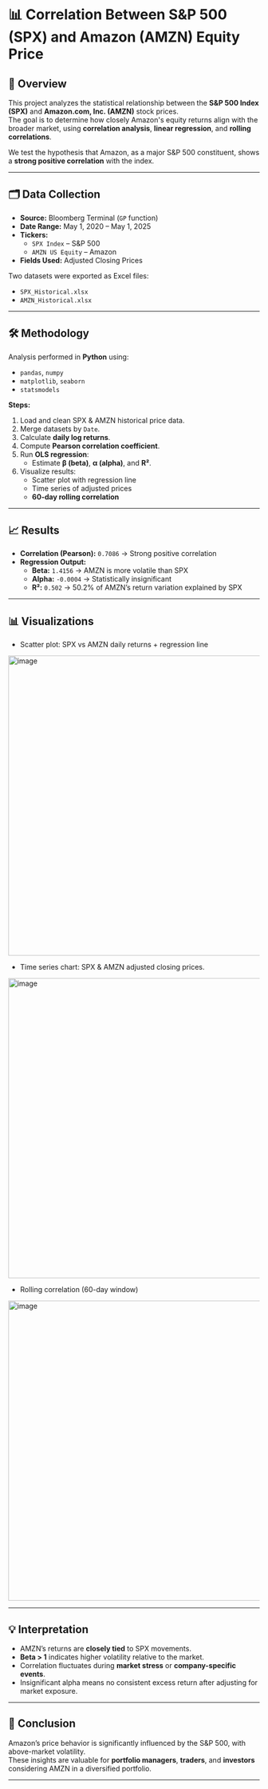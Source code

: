 # 📊 Correlation Between S&P 500 (SPX) and Amazon (AMZN) Equity Price

## 📌 Overview
This project analyzes the statistical relationship between the **S&P 500 Index (SPX)** and **Amazon.com, Inc. (AMZN)** stock prices.  
The goal is to determine how closely Amazon's equity returns align with the broader market, using **correlation analysis**, **linear regression**, and **rolling correlations**.

We test the hypothesis that Amazon, as a major S&P 500 constituent, shows a **strong positive correlation** with the index.

---

## 🗂 Data Collection
- **Source:** Bloomberg Terminal (`GP` function)
- **Date Range:** May 1, 2020 – May 1, 2025
- **Tickers:**
  - `SPX Index` – S&P 500
  - `AMZN US Equity` – Amazon
- **Fields Used:** Adjusted Closing Prices

Two datasets were exported as Excel files:
- `SPX_Historical.xlsx`
- `AMZN_Historical.xlsx`

---

## 🛠 Methodology
Analysis performed in **Python** using:
- `pandas`, `numpy`
- `matplotlib`, `seaborn`
- `statsmodels`

**Steps:**
1. Load and clean SPX & AMZN historical price data.
2. Merge datasets by `Date`.
3. Calculate **daily log returns**.
4. Compute **Pearson correlation coefficient**.
5. Run **OLS regression**:
   - Estimate **β (beta)**, **α (alpha)**, and **R²**.
6. Visualize results:
   - Scatter plot with regression line
   - Time series of adjusted prices
   - **60-day rolling correlation**

---

## 📈 Results
- **Correlation (Pearson):** `0.7086` → Strong positive correlation
- **Regression Output:**
  - **Beta:** `1.4156` → AMZN is more volatile than SPX
  - **Alpha:** `-0.0004` → Statistically insignificant
  - **R²:** `0.502` → 50.2% of AMZN’s return variation explained by SPX

---

## 📊 Visualizations
- Scatter plot: SPX vs AMZN daily returns + regression line
<img width="1000" height="600" alt="image" src="https://github.com/user-attachments/assets/242b4425-09a2-40ab-b558-7c16c6577fc9" />

- Time series chart: SPX & AMZN adjusted closing prices.
<img width="1200" height="600" alt="image" src="https://github.com/user-attachments/assets/7c747461-1d2c-4937-8a3b-c55db81862e6" />

- Rolling correlation (60-day window)
<img width="1200" height="600" alt="image" src="https://github.com/user-attachments/assets/607f9394-44e8-498b-84d5-e2e86c77b44b" />

  

---

## 💡 Interpretation
- AMZN’s returns are **closely tied** to SPX movements.
- **Beta > 1** indicates higher volatility relative to the market.
- Correlation fluctuates during **market stress** or **company-specific events**.
- Insignificant alpha means no consistent excess return after adjusting for market exposure.

---

## 📌 Conclusion
Amazon’s price behavior is significantly influenced by the S&P 500, with above-market volatility.  
These insights are valuable for **portfolio managers**, **traders**, and **investors** considering AMZN in a diversified portfolio.

---

